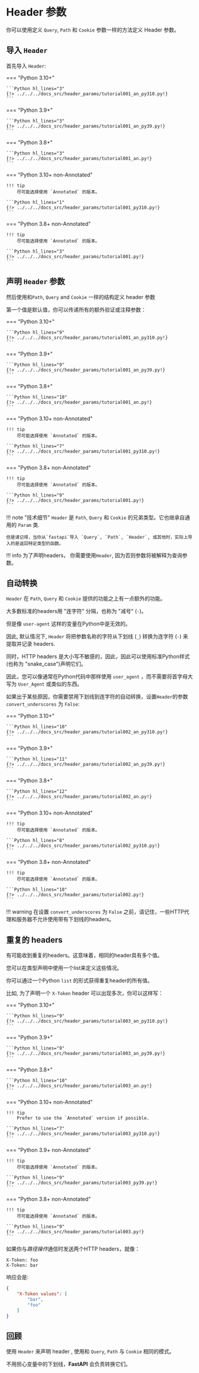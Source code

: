 # Header 参数

你可以使用定义 `Query`, `Path` 和 `Cookie` 参数一样的方法定义 Header 参数。

## 导入 `Header`

首先导入 `Header`:

=== "Python 3.10+"

    ```Python hl_lines="3"
    {!> ../../../docs_src/header_params/tutorial001_an_py310.py!}
    ```

=== "Python 3.9+"

    ```Python hl_lines="3"
    {!> ../../../docs_src/header_params/tutorial001_an_py39.py!}
    ```

=== "Python 3.8+"

    ```Python hl_lines="3"
    {!> ../../../docs_src/header_params/tutorial001_an.py!}
    ```

=== "Python 3.10+ non-Annotated"

    !!! tip
        尽可能选择使用 `Annotated` 的版本。

    ```Python hl_lines="1"
    {!> ../../../docs_src/header_params/tutorial001_py310.py!}
    ```

=== "Python 3.8+ non-Annotated"

    !!! tip
        尽可能选择使用 `Annotated` 的版本。

    ```Python hl_lines="3"
    {!> ../../../docs_src/header_params/tutorial001.py!}
    ```

## 声明 `Header` 参数

然后使用和`Path`, `Query` and `Cookie` 一样的结构定义 header 参数

第一个值是默认值，你可以传递所有的额外验证或注释参数：

=== "Python 3.10+"

    ```Python hl_lines="9"
    {!> ../../../docs_src/header_params/tutorial001_an_py310.py!}
    ```

=== "Python 3.9+"

    ```Python hl_lines="9"
    {!> ../../../docs_src/header_params/tutorial001_an_py39.py!}
    ```

=== "Python 3.8+"

    ```Python hl_lines="10"
    {!> ../../../docs_src/header_params/tutorial001_an.py!}
    ```

=== "Python 3.10+ non-Annotated"

    !!! tip
        尽可能选择使用 `Annotated` 的版本。

    ```Python hl_lines="7"
    {!> ../../../docs_src/header_params/tutorial001_py310.py!}
    ```

=== "Python 3.8+ non-Annotated"

    !!! tip
        尽可能选择使用 `Annotated` 的版本。

    ```Python hl_lines="9"
    {!> ../../../docs_src/header_params/tutorial001.py!}
    ```

!!! note "技术细节"
    `Header` 是 `Path`, `Query` 和 `Cookie` 的兄弟类型。它也继承自通用的 `Param` 类.

    但是请记得，当你从`fastapi`导入 `Query`, `Path`, `Header`, 或其他时，实际上导入的是返回特定类型的函数。

!!! info
    为了声明headers， 你需要使用`Header`, 因为否则参数将被解释为查询参数。

## 自动转换

`Header` 在 `Path`, `Query` 和 `Cookie` 提供的功能之上有一点额外的功能。

大多数标准的headers用 "连字符" 分隔，也称为 "减号" (`-`)。

但是像 `user-agent` 这样的变量在Python中是无效的。

因此, 默认情况下, `Header` 将把参数名称的字符从下划线 (`_`) 转换为连字符 (`-`) 来提取并记录 headers.

同时，HTTP headers 是大小写不敏感的，因此，因此可以使用标准Python样式(也称为 "snake_case")声明它们。

因此，您可以像通常在Python代码中那样使用 `user_agent` ，而不需要将首字母大写为 `User_Agent` 或类似的东西。

如果出于某些原因，你需要禁用下划线到连字符的自动转换，设置`Header`的参数 `convert_underscores` 为 `False`:

=== "Python 3.10+"

    ```Python hl_lines="10"
    {!> ../../../docs_src/header_params/tutorial002_an_py310.py!}
    ```

=== "Python 3.9+"

    ```Python hl_lines="11"
    {!> ../../../docs_src/header_params/tutorial002_an_py39.py!}
    ```

=== "Python 3.8+"

    ```Python hl_lines="12"
    {!> ../../../docs_src/header_params/tutorial002_an.py!}
    ```

=== "Python 3.10+ non-Annotated"

    !!! tip
        尽可能选择使用 `Annotated` 的版本。

    ```Python hl_lines="8"
    {!> ../../../docs_src/header_params/tutorial002_py310.py!}
    ```

=== "Python 3.8+ non-Annotated"

    !!! tip
        尽可能选择使用 `Annotated` 的版本。

    ```Python hl_lines="10"
    {!> ../../../docs_src/header_params/tutorial002.py!}
    ```

!!! warning
    在设置 `convert_underscores` 为 `False` 之前，请记住，一些HTTP代理和服务器不允许使用带有下划线的headers。


## 重复的 headers

有可能收到重复的headers。这意味着，相同的header具有多个值。

您可以在类型声明中使用一个list来定义这些情况。

你可以通过一个Python `list` 的形式获得重复header的所有值。

比如, 为了声明一个 `X-Token` header 可以出现多次，你可以这样写：

=== "Python 3.10+"

    ```Python hl_lines="9"
    {!> ../../../docs_src/header_params/tutorial003_an_py310.py!}
    ```

=== "Python 3.9+"

    ```Python hl_lines="9"
    {!> ../../../docs_src/header_params/tutorial003_an_py39.py!}
    ```

=== "Python 3.8+"

    ```Python hl_lines="10"
    {!> ../../../docs_src/header_params/tutorial003_an.py!}
    ```

=== "Python 3.10+ non-Annotated"

    !!! tip
        Prefer to use the `Annotated` version if possible.

    ```Python hl_lines="7"
    {!> ../../../docs_src/header_params/tutorial003_py310.py!}
    ```

=== "Python 3.9+ non-Annotated"

    !!! tip
        尽可能选择使用 `Annotated` 的版本。

    ```Python hl_lines="9"
    {!> ../../../docs_src/header_params/tutorial003_py39.py!}
    ```

=== "Python 3.8+ non-Annotated"

    !!! tip
        尽可能选择使用 `Annotated` 的版本。

    ```Python hl_lines="9"
    {!> ../../../docs_src/header_params/tutorial003.py!}
    ```

如果你与*路径操作*通信时发送两个HTTP headers，就像：

```
X-Token: foo
X-Token: bar
```

响应会是:

```JSON
{
    "X-Token values": [
        "bar",
        "foo"
    ]
}
```

## 回顾

使用 `Header` 来声明 header , 使用和 `Query`, `Path` 与 `Cookie` 相同的模式。

不用担心变量中的下划线，**FastAPI** 会负责转换它们。
